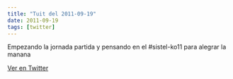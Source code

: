 ```yaml
---
title: "Tuit del 2011-09-19"
date: 2011-09-19
tags: [twitter]
---
```


Empezando la jornada partida y pensando en el #sistel-ko11 para alegrar la manana



[Ver en Twitter](https://twitter.com/i/web/status/115674551077187584)

